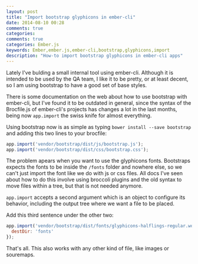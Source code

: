 ```yaml
---
layout: post
title: "Import bootstrap glyphicons in ember-cli"
date: 2014-08-10 00:28
comments: true
categories:
comments: true
categories: Ember.js
keywords: Ember,ember.js,ember-cli,bootstrap,glyphicons,import
description: "How-to import bootstrap glyphicons in ember-cli apps"
---
```

Lately I've bulding a small internal tool using ember-cli. Although it is
intended to be used by the QA team, I like it to be pretty, or at least decent,
so I am using bootstrap to have a good set of base styles.

There is some documentation on the web about how to use bootstrap with ember-cli,
but I've found it to be outdated in general, since the syntax of the Brocfile.js
of ember-cli's projects has changes a lot in the last months, being now
`app.import` the swiss knife for almost everything.

Using bootstrap now is as simple as typing `bower install --save bootstrap` and
adding this two lines to your brocfile:

```js
app.import('vendor/bootstrap/dist/js/bootstrap.js');
app.import('vendor/bootstrap/dist/css/bootstrap.css');
```

The problem apears when you want to use the glyphicons fonts. Bootstraps expects
the fonts to be inside the `/fonts` folder and nowhere else, so we can't just
import the font like we do with js or css files.
All docs I've seen about how to do this involve using broccoli plugins and the
old syntax to move files within a tree, but that is not needed anymore.

`app.import` accepts a second argument which is an object to configure its
behavior, including the output tree where we want a file to be placed.

Add this third sentence under the other two:

```js
app.import('vendor/bootstrap/dist/fonts/glyphicons-halflings-regular.woff', {
  destDir: 'fonts'
});
```

That's all. This also works with any other kind of file, like images or
souremaps.

